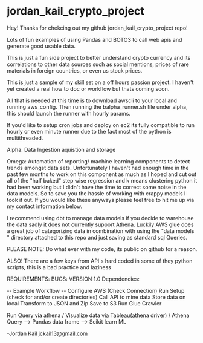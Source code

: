 # jordan_kail_crypto_project 
Hey! Thanks for chekcing out my github jordan_kail_crypto_project  repo!

Lots of fun examples of using Pandas and BOTO3 to call web apis and generate good usable data. 

This is just a fun side project to better understand crypto currency and its correlations to other data sources such as social mentions, prices of rare materials in foreign countries, or even us stock prices. 

This is just a sample of my skill set on a off hours passion project. I haven't yet created a real how to doc or workflow but thats coming soon. 

All that is needed at this time is to download awscli to your local and running aws_config. Then running the balpha_runner.sh file under alpha, this should launch the runner with hourly params. 

If you'd like to setup cron jobs and deploy on ec2 its fully compatible to run hourly or even minute runner due to the fact most of the python is multithreaded.

Alpha:
Data Ingestion aquistion and storage

Omega:
Automation of reporting/ machine learning components to detect trends amongst data sets. 
Unfortunately I haven't had enough time in the past few months to work on this component as much as I hoped and cut out all of the "half baked" step wise regression and k means clustering python it had been working but I didn't have the time to correct some noise in the data models. So to save you the hassle of working with crappy models I took it out. If you would like these anyways please feel free to hit me up via my contact information below. 

I recommend using dbt to manage data models if you decide to warehouse the data sadly it does not currently support Athena. Luckily AWS glue does a great job of categorizing data in combination with using the "data models " directory attached to this repo and just saving as standard sql Queries. 

PLEASE NOTE: 
Do what ever with my code, its public on github for a reason.

ALSO! There are a few keys from API's hard coded in some of they python scripts, this is a bad practice and laziness 

REQUIREMENTS: 
BUGS:
VERSION 1.0 
Dependencies: 


-- Example Workflow --
Configure AWS (Check Connection)
Run Setup (check for and/or create directories)
Call API to mine data 
Store data on local 
Transform to JSON and Zip 
Save to S3
Run Glue Crawler

Run Query via athena / Visualize data via Tableau(athena driver) / Athena Query --> Pandas data frame --> Scikit learn ML 


-Jordan Kail
jckail13@gmail.com
